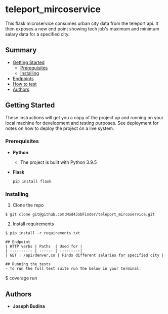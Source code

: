 # teleport_mircoservice
This flask microservice consumes urban city data from the teleport api. It then exposes a new end point showing tech job's maximum and minimum salary data for a specified city.
## Summary

  - [Getting Started](#getting-started)
    - [Prerequisites](#prerequisites)
    - [Installing](#installing)
  - [Endpoints](#endpoints)  
  - [How to test](#running-the-tests)
  - [Authors](#authors)

## Getting Started

These instructions will get you a copy of the project up and running on
your local machine for development and testing purposes. See deployment
for notes on how to deploy the project on a live system.

### Prerequisites

* __Python__

  - The project is built with Python 3.9.5

* __Flask__
  ```
  pip install flask
  ```

### Installing

1. Clone the repo
  ```
  $ git clone git@github.com:Mod4JobFinder/teleport_mircoservice.git
  ```

2. Install requirements
  ```
  $ pip install -r requirements.txt
  ```
  ```
## Endpoint
| HTTP verbs | Paths  | Used for |
| ---------- | ------ | --------:|
| GET | /api/denver,co | Finds different salaries for specified city |

## Running the tests
- To run the full test suite run the below in your terminal:
```
$ coverage run


## Authors
  - **Joseph Budina**

